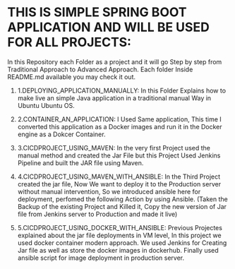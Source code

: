 # THIS IS SIMPLE SPRING BOOT APPLICATION AND WILL BE USED FOR ALL PROJECTS:

In this Repository each Folder as a project and it will go Step by step from Traditional Approach to Advanced Approach. Each folder Inside README.md available you may check it out.

1. 1.DEPLOYING_APPLICATION_MANUALLY: In this Folder Explains how to make live an simple Java application in a traditional manual Way in Ubuntu Ubuntu OS.

2. 2.CONTAINER_AN_APPLICATION: I Used Same application, This time I converted this application as a Docker images and run it in the Docker engine as a Dokcer Container.

3. 3.CICDPROJECT_USING_MAVEN: In the very first Project used the manual method and created the Jar File but this Project Used Jenkins Pipeline and built the JAR file using Maven.

4. 4.CICDPROJECT_USING_MAVEN_WITH_ANSIBLE: In the Third Project created the jar file, Now We want to deploy it to the Production server without manual intervention, So we introduced ansible here for deployment, perfomed the following Action by using Ansible. (Taken the Backup of the existing Project and Killed it, Copy the new version of Jar file from Jenkins server to Production and made it live)

5. 5.CICDPROJECT_USING_DOCKER_WITH_ANSIBLE: Previous Projectes explained about the jar file deployments in VM level, In this project we used docker container modern approach. We used Jenkins for Creating Jar file as well as store the docker images in dockerhub. Finally used ansible script for image deployment in production server.